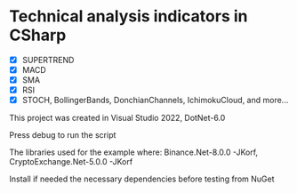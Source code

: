 # Technical analysis indicators in CSharp

- [x] SUPERTREND
- [x] MACD
- [x] SMA
- [x] RSI
- [x] STOCH, BollingerBands, DonchianChannels, IchimokuCloud, and more...

This project was created in Visual Studio 2022, DotNet-6.0

Press debug to run the script

The libraries used for the example where:
Binance.Net-8.0.0 -JKorf, CryptoExchange.Net-5.0.0 -JKorf

Install if needed the necessary dependencies before testing from NuGet
